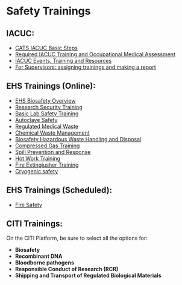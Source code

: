 Safety Trainings
================

IACUC:
-------

- [CATS IACUC Basic Steps](https://researchsupport.psu.edu/orp/iacuc/iacuc-basic-steps/)
- [Required IACUC Training and Occupational Medical Assessment](https://researchsupport.psu.edu/orp/iacuc/iacuc-events-training-and-resources/required-iacuc-training-and-occupational-medical-assessment/)
- [IACUC Events, Training and Resources](https://researchsupport.psu.edu/orp/iacuc/iacuc-events-training-and-resources/)
- [For Supervisors: assigning trainings and making a report](https://sway.cloud.microsoft/s/5hF075HiCA4m0lh3/embed)

EHS Trainings (Online):
-----------------------

- [EHS Biosafety Overview](https://ehs.psu.edu/biosafety/overview)
- [Research Security Training](https://psu.csod.com/ui/lms-learning-details/app/course/61b5cb49-d473-4511-bedd-a5b0a12d4190)
- [Basic Lab Safety Training](https://psu.csod.com/ui/lms-learning-details/app/curriculum/7f20e00f-85e8-4e82-a7be-683fc9038966?isOnePlayer=true)
- [Autoclave Safety](https://psu.csod.com/ui/lms-learning-details/app/course/b861152c-d955-4c8a-8b5f-f82c2b5958f5)
- [Regulated Medical Waste](https://psu.csod.com/ui/lms-learning-details/app/course/e4035445-b762-4126-a454-4dfaf7f3d99a)
- [Chemical Waste Management](https://psu.csod.com/ui/lms-learning-details/app/course/3cf13c83-36ab-4fa3-91d6-96b201c4f9e3)
- [Biosafety Hazardous Waste Handling and Disposal](https://psu.csod.com/ui/lms-learning-details/app/course/2e2118fe-973c-4a3f-9749-73b81f05d35e)
- [Compressed Gas Training](https://psu.csod.com/ui/lms-learning-details/app/curriculum/3319318e-9a47-4189-b0f1-1d4a46d247b1)
- [Spill Prevention and Response](https://psu.csod.com/ui/lms-learning-details/app/course/f7031df1-994f-425a-ae73-dd77f68a1a7c)
- [Hot Work Training](https://psu.csod.com/ui/lms-learning-details/app/curriculum/bc7ee892-65f7-4998-9798-103ecd8e31e5)
- [Fire Extingiusher Training](https://psu.csod.com/ui/lms-learning-details/app/curriculum/89a05a6e-cc88-4eb8-a928-da570b801d4c)
- [Cryogenic safety](https://psu.csod.com/ui/lms-learning-details/app/course/274804bf-22b5-4fd3-8117-9423e8b68d00)

EHS Trainings (Scheduled):
--------------------------

- [Fire Safety](https://psu.csod.com/ui/lms-learning-details/app/event/2e4fde5b-a649-450b-ba65-3ca4f9d824b9?isOnePlayer=true)

CITI Trainings:
---------------

On the CITI Platform, be sure to select all the options for:
- **Biosafety**
- **Recombinant DNA**
-  **Bloodborne pathogens**
-  **Responsible Conduct of Research (RCR)**
-  **Shipping and Transport of Regulated Biological Materials**
